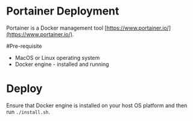 # Portainer Deployment

Portainer is a Docker management tool [https://www.portainer.io/](https://www.portainer.io/).

#Pre-requisite

- MacOS or Linux operating system
- Docker engine - installed and running

# Deploy

Ensure that Docker engine is installed on your host OS platform and then run `./install.sh`.
